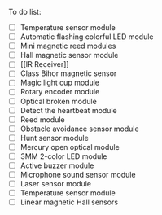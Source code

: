 To do list: 
 - [ ] Temperature sensor module
 - [ ] Automatic flashing colorful LED module
 - [ ] Mini magnetic reed modules
 - [ ] Hall magnetic sensor module
 - [ ] [[IR Receiver]]
 - [ ] Class Bihor magnetic sensor
 - [ ] Magic light cup module
 - [ ] Rotary encoder module
 - [ ] Optical broken module
 - [ ] Detect the heartbeat module
 - [ ] Reed module
 - [ ] Obstacle avoidance sensor module
 - [ ] Hunt sensor module
 - [ ] Mercury open optical module
 - [ ] 3MM 2-color LED module
 - [ ] Active buzzer module
 - [ ] Microphone sound sensor module
 - [ ] Laser sensor module
 - [ ] Temperature sensor module
 - [ ] Linear magnetic Hall sensors